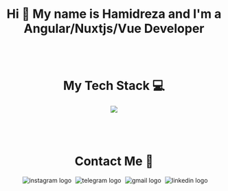 
<h1 align="center">Hi 👋 My name is Hamidreza and I'm a Angular/Nuxtjs/Vue Developer</h1>

###
<br/>
<br/>
<h1 align="center">My Tech Stack 💻</h1>
<div align="center">
  <img src="https://skillicons.dev/icons?i=html,css,angular,vue,nuxtjs,threejs,js,ts,tailwind,bootstrap,materialui,sass,less,prisma,graphql,git,github,gitlab,pinia,reactivex,supabase,firebase,vite,webpack,pnpm,yarn,webstorm,vscode,pug,postman"  />
</div>

###
<br/>
<br/>
<h1 align="center">Contact Me 🤙</h1>
<div align="center">
  <a href="https://www.instagram.com/hamidrezaebrahimpourr" style="margin-left: 5px; text-decoration: none">
    <img src="https://skillicons.dev/icons?i=instagram" alt="instagram logo"  />
  </a>
  <a href="https://www.discord.com/users/480317534969659392" style="margin-left: 5px; text-decoration: none">
    <img src="https://skillicons.dev/icons?i=discord" alt="telegram logo"  />
  </a>
  <a  href="mailto:hamidreza.ebrahimpour@gmail.com"  style="margin-left: 5px; text-decoration: none"> 
    <img  src="https://skillicons.dev/icons?i=gmail" alt="gmail logo"  />
  </a>
  <a href="https://www.linkedin.com/in/hamidreza-ebrahimpour-315663258/"  style="margin-left: 5px; text-decoration: none">
    <img src="https://skillicons.dev/icons?i=linkedin"  alt="linkedin logo"  />
  </a>
</div>
